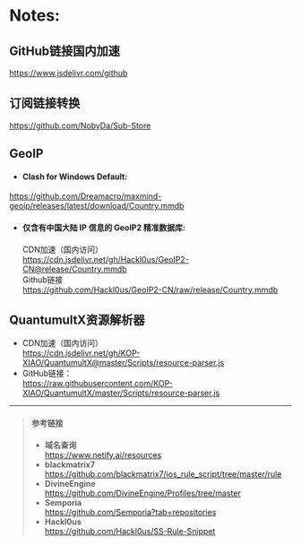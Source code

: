 # Notes:
## GitHub链接国内加速
https://www.jsdelivr.com/github
## 订阅链接转换
https://github.com/NobyDa/Sub-Store
## GeoIP
+ #### Clash for Windows Default:  
https://github.com/Dreamacro/maxmind-geoip/releases/latest/download/Country.mmdb
+ #### 仅含有中国大陆 IP 信息的 GeoIP2 精准数据库:  
  CDN加速（国内访问）  
https://cdn.jsdelivr.net/gh/Hackl0us/GeoIP2-CN@release/Country.mmdb  
  Github链接  
https://github.com/Hackl0us/GeoIP2-CN/raw/release/Country.mmdb


## QuantumultX资源解析器
+ CDN加速（国内访问）  
https://cdn.jsdelivr.net/gh/KOP-XIAO/QuantumultX@master/Scripts/resource-parser.js
+ GitHub链接：  
https://raw.githubusercontent.com/KOP-XIAO/QuantumultX/master/Scripts/resource-parser.js
---
> #### 参考链接
> + **域名查询**  
>   https://www.netify.ai/resources
> + **blackmatrix7**  
>   https://github.com/blackmatrix7/ios_rule_script/tree/master/rule
> + **DivineEngine**  
>   https://github.com/DivineEngine/Profiles/tree/master
> + **Semporia**  
>   https://github.com/Semporia?tab=repositories
> + **Hackl0us**  
>   https://github.com/Hackl0us/SS-Rule-Snippet

